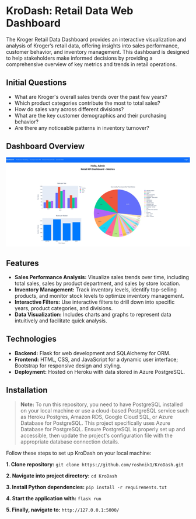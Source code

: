 # KroDash: Retail Data Web Dashboard

The Kroger Retail Data Dashboard provides an interactive visualization and analysis of Kroger’s retail data, offering insights into sales performance, customer behavior, and inventory management. This dashboard is designed to help stakeholders make informed decisions by providing a comprehensive overview of key metrics and trends in retail operations.

## Initial Questions

- What are Kroger's overall sales trends over the past few years?  
- Which product categories contribute the most to total sales?  
- How do sales vary across different divisions?  
- What are the key customer demographics and their purchasing behavior?  
- Are there any noticeable patterns in inventory turnover?  

## Dashboard Overview
![Dashboard Overview](images/dashboard-overview.jpg)

## Features

- **Sales Performance Analysis:** Visualize sales trends over time, including total sales, sales by product department, and sales by store location.
- **Inventory Management:** Track inventory levels, identify top-selling products, and monitor stock levels to optimize inventory management.
- **Interactive Filters:** Use interactive filters to drill down into specific years, product categories, and divisions.
- **Data Visualization:** Includes charts and graphs to represent data intuitively and facilitate quick analysis.

## Technologies

- **Backend:** Flask for web development and SQLAlchemy for ORM.
- **Frontend:** HTML, CSS, and JavaScript for a dynamic user interface; Bootstrap for responsive design and styling.
- **Deployment:** Hosted on Heroku with data stored in Azure PostgreSQL.

## Installation
>**Note:** To run this repository, you need to have PostgreSQL installed on your local machine or use a cloud-based PostgreSQL service such as Heroku Postgres, Amazon RDS, Google Cloud SQL, or Azure Database for PostgreSQL. This project specifically uses Azure Database for PostgreSQL. Ensure PostgreSQL is properly set up and accessible, then update the project's configuration file with the appropriate database connection details.

Follow these steps to set up KroDash on your local machine:

**1. Clone repository:** `git clone https://github.com/roshnik1/KroDash.git`

**2. Navigate into project directory:** `cd KroDash`

**3. Install Python dependencies:** `pip install -r requirements.txt`

**4. Start the application with:** `flask run`

**5. Finally, navigate to:**  `http://127.0.0.1:5000/`

